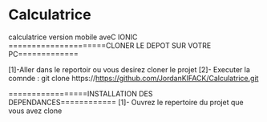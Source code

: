 # Calculatrice
calculatrice version mobile aveC IONIC 
=====================CLONER LE DEPOT SUR VOTRE PC=============

[1]-Aller dans le reportoir ou vous desirez cloner le projet 
[2]- Executer la comnde : git clone https://https://github.com/JordanKIFACK/Calculatrice.git

=================INSTALLATION DES DEPENDANCES============
[1]- Ouvrez  le repertoire du projet que vous avez clone

